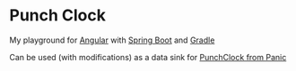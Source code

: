 Punch Clock
===============
My playground for [Angular](https://angularjs.org/) with [Spring Boot](http://projects.spring.io/spring-boot/) and [Gradle](http://www.gradle.org/)


Can be used (with modifications) as a data sink for [PunchClock from Panic](http://www.panic.com/blog/punchclock-fun-with-ibeacons/)